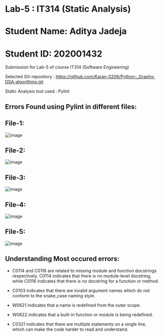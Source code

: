 # Lab-5 : IT314 (Static Analysis)
# Student Name: Aditya Jadeja
# Student ID: 202001432
Submission for Lab-5 of  course IT314 (Software Engineering) 


Selected Git-repository : https://github.com/Karan-0206/Python-_Graphs-DSA-algorithms.git

Static Analysis tool used : Pylint



## Errors Found using Pylint in different files:

## File-1:
![image](https://user-images.githubusercontent.com/100967786/227502518-6deaa02a-98e5-41b9-85da-79a3d0619b52.png)
## File-2:
![image](https://user-images.githubusercontent.com/100967786/227502583-8bc8bacd-43ba-48fa-8464-448ca628c73d.png)
## File-3:
![image](https://user-images.githubusercontent.com/100967786/227502664-48d36f3c-0904-4f67-97dc-12ef6739f194.png)
## File-4:
![image](https://user-images.githubusercontent.com/100967786/227502759-ed8da2d6-68ff-4958-9787-558e007ba65a.png)
## File-5:
![image](https://user-images.githubusercontent.com/100967786/227502863-64c36a0d-8fd2-4c64-a944-141df91f33c9.png)

## Understanding Most occured errors:

* C0114 and C0116 are related to missing module and function docstrings respectively. C0114 indicates that there is no module-level docstring, while C0116 indicates that there is no docstring for a function or method.

* C0103 indicates that there are invalid argument names which do not conform to the snake_case naming style.

* W0621 indicates that a name is redefined from the outer scope.

* W0622 indicates that a built-in function or module is being redefined.

* C0321 indicates that there are multiple statements on a single line, which can make the code harder to read and understand.

